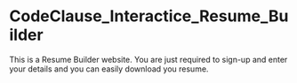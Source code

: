# CodeClause_Interactice_Resume_Builder
This is a Resume Builder website. You are just required to  sign-up and  enter your details and you can easily download you resume. 
